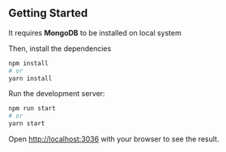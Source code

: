 ## Getting Started

It requires **MongoDB** to be installed on local system

Then, install the dependencies

```bash
npm install
# or
yarn install
```

Run the development server:

```bash
npm run start
# or
yarn start
```

Open [http://localhost:3036](http://localhost:3000) with your browser to see the result.
